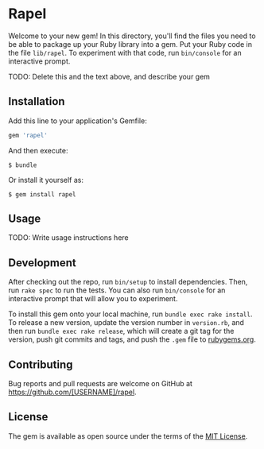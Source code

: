 # Rapel

Welcome to your new gem! In this directory, you'll find the files you need to be able to package up your Ruby library into a gem. Put your Ruby code in the file `lib/rapel`. To experiment with that code, run `bin/console` for an interactive prompt.

TODO: Delete this and the text above, and describe your gem

## Installation

Add this line to your application's Gemfile:

```ruby
gem 'rapel'
```

And then execute:

    $ bundle

Or install it yourself as:

    $ gem install rapel

## Usage

TODO: Write usage instructions here

## Development

After checking out the repo, run `bin/setup` to install dependencies. Then, run `rake spec` to run the tests. You can also run `bin/console` for an interactive prompt that will allow you to experiment.

To install this gem onto your local machine, run `bundle exec rake install`. To release a new version, update the version number in `version.rb`, and then run `bundle exec rake release`, which will create a git tag for the version, push git commits and tags, and push the `.gem` file to [rubygems.org](https://rubygems.org).

## Contributing

Bug reports and pull requests are welcome on GitHub at https://github.com/[USERNAME]/rapel.


## License

The gem is available as open source under the terms of the [MIT License](http://opensource.org/licenses/MIT).

